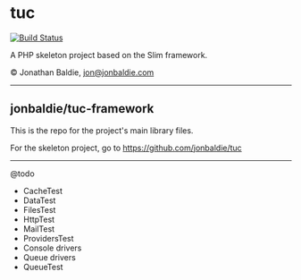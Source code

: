 # tuc

[![Build Status](https://travis-ci.org/jonbaldie/tuc-framework.svg?branch=master)](https://travis-ci.org/jonbaldie/tuc-framework)

A PHP skeleton project based on the Slim framework.

&copy; Jonathan Baldie, jon@jonbaldie.com

---

## jonbaldie/tuc-framework

This is the repo for the project's main library files.

For the skeleton project, go to https://github.com/jonbaldie/tuc

---

@todo

- CacheTest
- DataTest
- FilesTest
- HttpTest
- MailTest
- ProvidersTest
- Console drivers
- Queue drivers
- QueueTest
